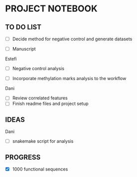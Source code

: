 # PROJECT NOTEBOOK 

## TO DO LIST

- [ ] Decide method for negative control and generate datasets

- [ ] Manuscript

Estefi 

- [ ] Negative control analysis 

- [ ] Incorporate methylation marks analysis to the workflow 
 

Dani 

- [ ] Review correlated features
- [ ] Finish readme files and project setup 

## IDEAS

Dani

- [ ] snakemake script for analysis 


## PROGRESS 
- [x] 1000 functional sequences 

